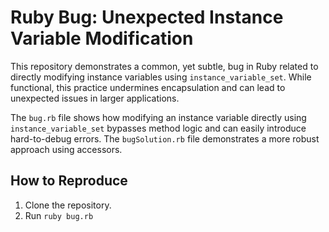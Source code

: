 # Ruby Bug: Unexpected Instance Variable Modification

This repository demonstrates a common, yet subtle, bug in Ruby related to directly modifying instance variables using `instance_variable_set`.  While functional, this practice undermines encapsulation and can lead to unexpected issues in larger applications.

The `bug.rb` file shows how modifying an instance variable directly using `instance_variable_set` bypasses method logic and can easily introduce hard-to-debug errors.  The `bugSolution.rb` file demonstrates a more robust approach using accessors.

## How to Reproduce

1. Clone the repository.
2. Run `ruby bug.rb`